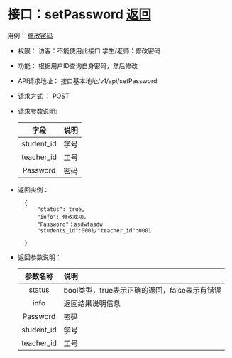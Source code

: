 # 接口：setPassword [返回](../Readme.md)
用例： [修改密码](../用例/修改密码.md)

- 权限：
    访客：不能使用此接口
    学生/老师：修改密码

- 功能：
    根据用户ID查询自身密码，然后修改

- API请求地址：
   接口基本地址/v1/api/setPassword

- 请求方式 ：
   POST

- 请求参数说明:

     |字段|说明|
     |:-------:|:----------|
     |student_id|学号|
     |teacher_id|工号|
     |Password|密码|


- 返回实例：

        {
            "status": true,
            "info": 修改成功,
            "Password"：asdwfasdw
            "students_id":0001/"teacher_id":0001

        }

- 返回参数说明：

  |参数名称|说明|
  |:---------:|:--------------------------------------------------------|
  |status|bool类型，true表示正确的返回，false表示有错误|
  |info|返回结果说明信息|
  |Password|密码|
  |student_id|学号|
  |teacher_id|工号|
